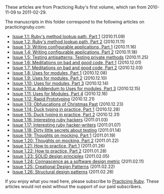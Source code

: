 These articles are from Practicing Ruby's first volume, which ran from 2010-11-09 to 2011-02-29. 

The manuscripts in this folder correspond to the following articles on practicingruby.com:

* [Issue 1.1: Ruby's method lookup path, Part 1](http://practicingruby.com/articles/shared/oxcpupjsuqik) (2010.11.09)
* [Issue 1.2: Ruby's method lookup path, Part 2](http://practicingruby.com/articles/shared/fvdxhnrylxqd) (2010.11.11)
* [Issue 1.3: Writing configurable applications, Part 1](http://practicingruby.com/articles/shared/xpylcrvtrexl) (2010.11.16)
* [Issue 1.4: Writing configurable applications, Part 2](http://practicingruby.com/articles/shared/psudcyhgnkcj) (2010.11.18)
* [Issue 1.5: Testing antipatterns; Testing private methods](http://practicingruby.com/articles/shared/hzufzwxrygux) (2010.11.25)
* [Issue 1.6: Meditations on bad and good code, Part 1](http://practicingruby.com/articles/shared/ykhqyaduhllv) (2010.12.01)
* [Issue 1.7: Meditations on bad and good code, Part 2](http://practicingruby.com/articles/shared/rhfxdyjqhgdy) (2010.12.03)
* [Issue 1.8: Uses for modules, Part 1](http://practicingruby.com/articles/shared/dptfgwedmytp) (2010.12.08)
* [Issue 1.9: Uses for modules, Part 2](http://practicingruby.com/articles/shared/qtegejtvzcja) (2010.12.10)
* [Issue 1.10: Uses for modules, Part 3](http://practicingruby.com/articles/shared/uecrbiznivfn) (2010.12.14)
* [Issue 1.10.a: Addendum to Uses for modules, Part 3](http://practicingruby.com/articles/shared/nwtojmfkvwjq) (2010.12.15)
* [Issue 1.11: Uses for Modules, Part 4](http://practicingruby.com/articles/shared/yhrmpichydpe) (2010.12.16)
* [Issue 1.12: Rapid Prototyping](http://practicingruby.com/articles/shared/zdzupcjigzhu) (2010.12.21)
* [Issue 1.13: Obfuscations of Christmas Past](http://practicingruby.com/articles/shared/enwcaticyuqv) (2010.12.23)
* [Issue 1.14: Duck typing in practice, Part 1](http://practicingruby.com/articles/shared/rvdcaomuyjzr) (2010.12.28)
* [Issue 1.15: Duck typing in practice, Part 2](http://practicingruby.com/articles/shared/pdcabdowgpji) (2010.12.31)
* [Issue 1.16: Interesting ruby hackers](http://practicingruby.com/articles/shared/ikbmonxlljuh) (2011.01.03)
* [Issue 1.17: Interesting ruby hacker-writers](http://practicingruby.com/articles/shared/mvzltpbdtdft) (2011.01.07)
* [Issue 1.18: Dirty little secrets about testing](http://practicingruby.com/articles/shared/vpqmwrhegmcj) (2011.01.14)
* [Issue 1.19: Thoughts on mocking, Part 1](http://practicingruby.com/articles/shared/ccivepfxynrq) (2011.01.19)
* [Issue 1.20: Thoughts on mocking, Part 2](http://practicingruby.com/articles/shared/wudydnfyhyun) (2011.01.22)
* [Issue 1.21: How to practice, Part 1](http://practicingruby.com/articles/shared/mplhlqnvdtwe) (2011.01.26)
* [Issue 1.22: How to practice, Part 2](http://practicingruby.com/articles/shared/pozccfaahxtp) (2011.01.28)
* [Issue 1.23: SOLID design principles](http://practicingruby.com/articles/shared/tvtqekhpyjla) (2011.02.05)
* [Issue 1.24: Connascence as a software design metric](http://practicingruby.com/articles/shared/lulytjojykvw) (2011.02.11)
* [Issue 1.25: Creational Design Patterns](http://practicingruby.com/articles/shared/mtulskvnxwwn) (2011.02.22)
* [Issue 1.26: Structural design patterns](http://practicingruby.com/articles/shared/fenavpjocftt) (2011.02.28)

If you enjoy what you read here, please subscribe to [Practicing Ruby](http://practicingruby.com). These articles would not exist without the support of our paid subscribers.
